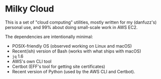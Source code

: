 Milky Cloud
===========

This is a set of "cloud computing" utilities, mostly written for my (danfuzz's)
personal use, and 99% about doing small-scale work in AWS EC2.

The dependencies are intentionally minimal:
* POSIX-friendly OS (observed working on Linux and macOS)
* Recent(ish) version of Bash (works with what ships with macOS)
* `jq` 1.6
* AWS's own CLI tool
* Certbot (EFF's tool for getting site certificates)
* Recent version of Python (used by the AWS CLI and Certbot).
